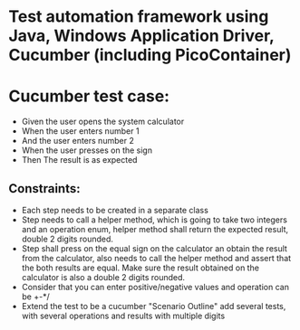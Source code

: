 # Test automation framework using Java, Windows Application Driver, Cucumber (including PicoContainer)

# Cucumber test case:
* Given the user opens the system calculator
* When the user enters number 1
* And the user enters number 2
* When the user presses on the <operation> sign
* Then The result is as expected

 ## Constraints:

- Each step needs to be created in a separate class
- Step needs to call a helper method, which is going to take two integers and an operation enum, helper method shall return the expected result, double 2 digits rounded.
- Step shall press on the equal sign on the calculator an obtain the result from the calculator, also needs to call the helper method and assert that the both results are equal. Make sure the result obtained on the calculator is also a double 2 digits rounded.
- Consider that you can enter positive/negative values and operation can be +-*/
- Extend the test to be a cucumber "Scenario Outline" add several tests, with several operations and results with multiple digits 
